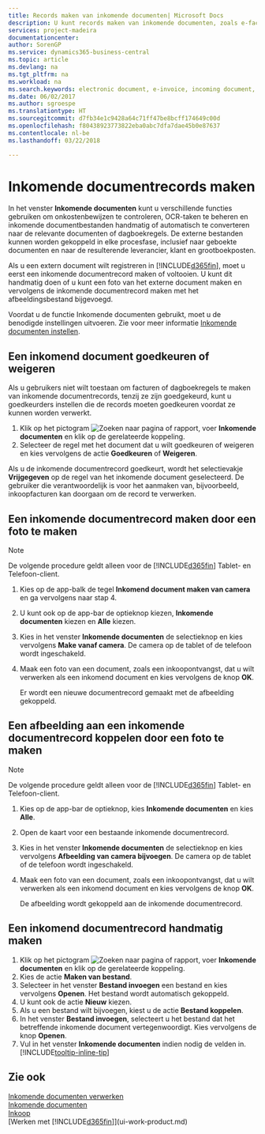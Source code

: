 ```yaml
---
title: Records maken van inkomende documenten| Microsoft Docs
description: U kunt records maken van inkomende documenten, zoals e-facturen, en OCR-taken, eCommerce en documentuitwisseling beheren.
services: project-madeira
documentationcenter: 
author: SorenGP
ms.service: dynamics365-business-central
ms.topic: article
ms.devlang: na
ms.tgt_pltfrm: na
ms.workload: na
ms.search.keywords: electronic document, e-invoice, incoming document, OCR, ecommerce, document exchange, import invoice
ms.date: 06/02/2017
ms.author: sgroespe
ms.translationtype: HT
ms.sourcegitcommit: d7fb34e1c9428a64c71ff47be8bcff174649c00d
ms.openlocfilehash: f80438923773822eba0abc7dfa7dae45b0e87637
ms.contentlocale: nl-be
ms.lasthandoff: 03/22/2018

---
```

# <a name="create-incoming-document-records"></a>Inkomende documentrecords maken
In het venster **Inkomende documenten** kunt u verschillende functies gebruiken om onkostenbewijzen te controleren, OCR-taken te beheren en inkomende documentbestanden handmatig of automatisch te converteren naar de relevante documenten of dagboekregels. De externe bestanden kunnen worden gekoppeld in elke procesfase, inclusief naar geboekte documenten en naar de resulterende leverancier, klant en grootboekposten.

Als u een extern document wilt registreren in [!INCLUDE[d365fin](includes/d365fin_md.md)], moet u eerst een inkomende documentrecord maken of voltooien. U kunt dit handmatig doen of u kunt een foto van het externe document maken en vervolgens de inkomende documentrecord maken met het afbeeldingsbestand bijgevoegd.

Voordat u de functie Inkomende documenten gebruikt, moet u de benodigde instellingen uitvoeren. Zie voor meer informatie [Inkomende documenten instellen](across-how-setup-income-documents.md).

## <a name="to-approve-or-reject-an-incoming-document"></a>Een inkomend document goedkeuren of weigeren
Als u gebruikers niet wilt toestaan om facturen of dagboekregels te maken van inkomende documentrecords, tenzij ze zijn goedgekeurd, kunt u goedkeurders instellen die de records moeten goedkeuren voordat ze kunnen worden verwerkt.

1. Klik op het pictogram ![Zoeken naar pagina of rapport](media/ui-search/search_small.png "pictogram Zoeken naar pagina of rapport"), voer **Inkomende documenten** en klik op de gerelateerde koppeling.
2. Selecteer de regel met het document dat u wilt goedkeuren of weigeren en kies vervolgens de actie **Goedkeuren** of **Weigeren**.

Als u de inkomende documentrecord goedkeurt, wordt het selectievakje **Vrijgegeven** op de regel van het inkomende document geselecteerd. De gebruiker die verantwoordelijk is voor het aanmaken van, bijvoorbeeld, inkoopfacturen kan doorgaan om de record te verwerken.

## <a name="to-create-an-incoming-document-record-by-taking-a-photo"></a>Een inkomende documentrecord maken door een foto te maken
> [!NOTE]  
>   De volgende procedure geldt alleen voor de [!INCLUDE[d365fin](includes/d365fin_md.md)] Tablet- en Telefoon-client.

1. Kies op de app-balk de tegel **Inkomend document maken van camera** en ga vervolgens naar stap 4.
2. U kunt ook op de app-bar de optieknop kiezen, **Inkomende documenten** kiezen en **Alle** kiezen.
3. Kies in het venster **Inkomende documenten** de selectieknop en kies vervolgens **Make vanaf camera**. De camera op de tablet of de telefoon wordt ingeschakeld.
4. Maak een foto van een document, zoals een inkoopontvangst, dat u wilt verwerken als een inkomend document en kies vervolgens de knop **OK**.

    Er wordt een nieuwe documentrecord gemaakt met de afbeelding gekoppeld.

## <a name="to-attach-an-image-to-an-incoming-document-record-by-taking-a-photo"></a>Een afbeelding aan een inkomende documentrecord koppelen door een foto te maken
> [!NOTE]  
>   De volgende procedure geldt alleen voor de [!INCLUDE[d365fin](includes/d365fin_md.md)] Tablet- en Telefoon-client.

1. Kies op de app-bar de optieknop, kies **Inkomende documenten** en kies **Alle**.
2. Open de kaart voor een bestaande inkomende documentrecord.
3. Kies in het venster **Inkomende documenten** de selectieknop en kies vervolgens **Afbeelding van camera bijvoegen**. De camera op de tablet of de telefoon wordt ingeschakeld.
4. Maak een foto van een document, zoals een inkoopontvangst, dat u wilt verwerken als een inkomend document en kies vervolgens de knop **OK**.

    De afbeelding wordt gekoppeld aan de inkomende documentrecord.

## <a name="to-create-an-incoming-document-record-manually"></a>Een inkomend documentrecord handmatig maken
1. Klik op het pictogram ![Zoeken naar pagina of rapport](media/ui-search/search_small.png "pictogram Zoeken naar pagina of rapport"), voer **Inkomende documenten** en klik op de gerelateerde koppeling.
2. Kies de actie **Maken van bestand**.  
3. Selecteer in het venster **Bestand invoegen** een bestand en kies vervolgens **Openen**. Het bestand wordt automatisch gekoppeld.
4. U kunt ook de actie **Nieuw** kiezen.
5. Als u een bestand wilt bijvoegen, kiest u de actie **Bestand koppelen**.
6. In het venster **Bestand invoegen**, selecteert u het bestand dat het betreffende inkomende document vertegenwoordigt. Kies vervolgens de knop **Openen**.
7. Vul in het venster **Inkomende documenten** indien nodig de velden in. [!INCLUDE[tooltip-inline-tip](includes/tooltip-inline-tip_md.md)]

## <a name="see-also"></a>Zie ook
[Inkomende documenten verwerken](across-process-income-documents.md)  
[Inkomende documenten](across-income-documents.md)  
[Inkoop](purchasing-manage-purchasing.md)  
[Werken met [!INCLUDE[d365fin](includes/d365fin_md.md)]](ui-work-product.md)

